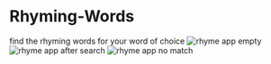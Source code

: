 # Rhyming-Words
find the rhyming words for your word of choice
![rhyme app empty](https://user-images.githubusercontent.com/66117306/140652604-a4012683-0683-4065-bdad-0d12e9c9001f.JPG)
![rhyme app after search](https://user-images.githubusercontent.com/66117306/140652606-09d37535-d4bf-4a84-b5f1-22507b99e711.JPG)
![rhyme app no match](https://user-images.githubusercontent.com/66117306/140653008-5dba4540-b85e-4582-9216-a57dae38cf83.JPG)

